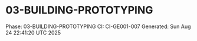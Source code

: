 # 03-BUILDING-PROTOTYPING
Phase: 03-BUILDING-PROTOTYPING
CI: CI-GE001-007
Generated: Sun Aug 24 22:41:20 UTC 2025
